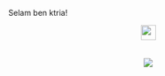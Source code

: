 Selam ben ktria!
<p align="center">
  <img src="https://user-images.githubusercontent.com/5679180/79618120-0daffb80-80be-11ea-819e-d2b0fa904d07.gif" width="27px">
  <br><br>
  <samp>
    <br><img src="https://komarev.com/ghpvc/?username=ktriacxx">
  </samp>
</p>
